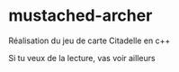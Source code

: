 mustached-archer
================

Réalisation du jeu de carte Citadelle en c++



Si tu veux de la lecture, vas voir ailleurs
